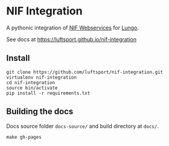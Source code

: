 # NIF Integration

A pythonic integration of [NIF Webservices](https://itinfo.nif.no/Integrasjon_Web_servicer) for [Lungo](luftsport/lungo).

See docs at https://luftsport.github.io/nif-integration

## Install

```
git clone https://github.com/luftsport/nif-integration.git
virtualenv nif-integration
cd nif-integration
source bin/activate
pip install -r requirements.txt
```
## Building the docs

Docs source folder `docs-source/` and build directory at `docs/`.

```
make gh-pages
```